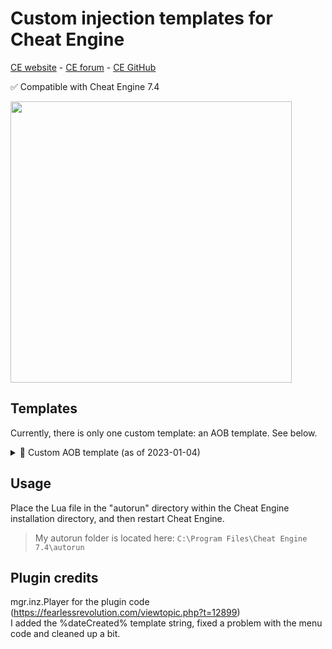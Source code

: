 # Custom injection templates for Cheat Engine

[CE website](https://www.cheatengine.org/) - [CE forum](https://forum.cheatengine.org) - [CE GitHub](https://github.com/cheat-engine)

✅ Compatible with Cheat Engine 7.4

<img src="https://user-images.githubusercontent.com/24588573/210612524-0d38fdcc-23f9-41f9-b2da-381a1b1e6d25.png" width="450px" />

## Templates

Currently, there is only one custom template: an AOB template. See below.

<details>
  <summary>👀 Custom AOB template (as of 2023-01-04)</summary>
  <img src="https://user-images.githubusercontent.com/24588573/210612528-56168a0f-5787-43b3-b6aa-3127d85b6c13.png" />
</details>

## Usage

Place the Lua file in the "autorun" directory within the Cheat Engine installation directory, and then restart Cheat Engine.  
> My autorun folder is located here: `C:\Program Files\Cheat Engine 7.4\autorun`

## Plugin credits

mgr.inz.Player for the plugin code (<https://fearlessrevolution.com/viewtopic.php?t=12899>)  
I added the %dateCreated% template string, fixed a problem with the menu code and cleaned up a bit.
